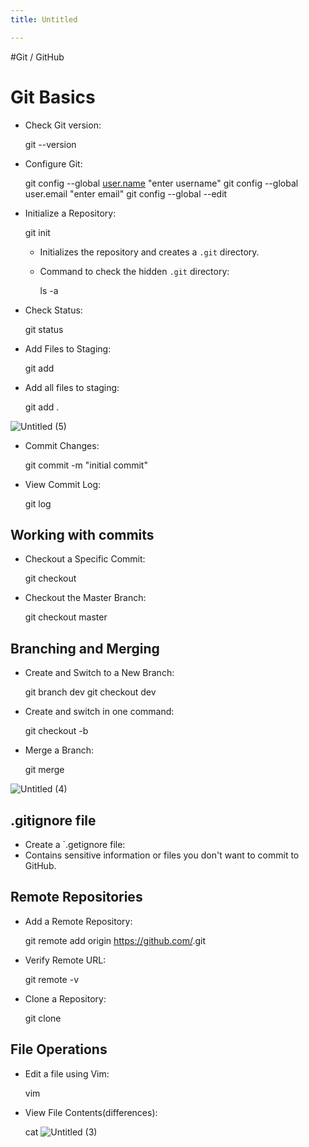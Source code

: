 ```yaml
---
title: Untitled

---
```


#Git / GitHub 
# Git Basics

- Check Git version:
    
    git --version
    
- Configure Git:
    
    git config --global [user.name](http://user.name/) "enter username"
    git config --global user.email "enter email"
    git config --global --edit
    
- Initialize a Repository:
    
    git init
    
    - Initializes the repository and creates a `.git` directory.
    - Command to check the hidden `.git` directory:
        
        ls -a
        
- Check Status:
    
    git status
    
- Add Files to Staging:
    
    git add <file>
    
- Add all files to staging:
    
    git add .
    
![Untitled (5)](https://hackmd.io/_uploads/rJCU9obtA.png)


- Commit Changes:
    
    git commit -m "initial commit"
    
- View Commit Log:
    
    git log
    

## Working with commits

- Checkout a Specific Commit:
    
    git checkout <commit hash>
    
- Checkout the Master Branch:
    
    git checkout master
    

## Branching and Merging

- Create and Switch to a New Branch:
    
    git branch dev
    git checkout dev
    
- Create and switch in one command:
    
    git checkout -b <branchname>
    
- Merge a Branch:
    
    git merge <branchname>
    
![Untitled (4)](https://hackmd.io/_uploads/rk5w5jWKA.png)


## .gitignore file

- Create a `.getignore file:
- Contains sensitive information or files you don't want to commit to GitHub.

## Remote Repositories

- Add a Remote Repository:
    
    git remote add origin https://github.com/<your-repo>.git
    
- Verify Remote URL:
    
    git remote -v
    
- Clone a Repository:
    
    git clone <repo url>
    

## File Operations

- Edit a file using Vim:
    
    vim <file>
    
- View File Contents(differences):
    
    cat <file>
    ![Untitled (3)](https://hackmd.io/_uploads/HJZQciZt0.png)
